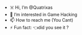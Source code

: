- ☠️ Hi, I’m @Quatrixas
- 👀 I’m interested in Game Hacking 
- 📫 How to reach me (You Cant)
- ⚡ Fun fact:             👈did you see it ?
<!---
Quatrixas/Quatrixas is a ✨ special ✨ repository because its `README.md` (this file) appears on your GitHub profile.
You can click the Preview link to take a look at your changes.
--->

